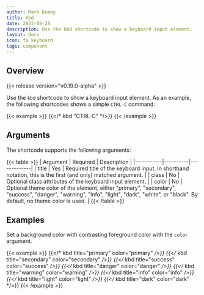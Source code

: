 ```yaml
---
author: Mark Dumay
title: Kbd
date: 2023-08-28
description: Use the kbd shortcode to show a keyboard input element.
layout: docs
icon: fa keyboard
tags: component
---
```


## Overview

{{< release version="v0.19.0-alpha" >}}

Use the `kbd` shortcode to show a keyboard input element. As an example, the following shortcodes shows a simple `CTRL-C` command.

<!-- markdownlint-disable MD037 -->
{{< example >}}
{{</* kbd "CTRL-C" */>}}
{{< /example >}}
<!-- markdownlint-enable MD037 -->

## Arguments

The shortcode supports the following arguments:

<!-- markdownlint-disable MD037 -->
{{< table >}}
| Argument  | Required | Description |
|-----------|----------|-------------|
| title     | Yes | Required title of the keyboard input. In shorthand notation, this is the first (and only) matched argument. |
| class     | No  | Optional class attributes of the keyboard input element. |
| color     | No  | Optional theme color of the element, either "primary", "secondary", "success", "danger", "warning", "info", "light", "dark", "white", or "black". By default, no theme color is used. |
{{< /table >}}
<!-- markdownlint-enable MD037 -->

<!-- TODO: edit from here -->

## Examples

Set a background color with contrasting foreground color with the `color` argument.

<!-- markdownlint-disable MD037 -->
{{< example >}}
{{</* kbd title="primary" color="primary" */>}}
{{</* kbd title="secondary" color="secondary" */>}}
{{</* kbd title="success" color="success" */>}}
{{</* kbd title="danger" color="danger" */>}}
{{</* kbd title="warning" color="warning" */>}}
{{</* kbd title="info" color="info" */>}}
{{</* kbd title="light" color="light" */>}}
{{</* kbd title="dark" color="dark" */>}}
{{< /example >}}
<!-- markdownlint-enable MD037 -->
